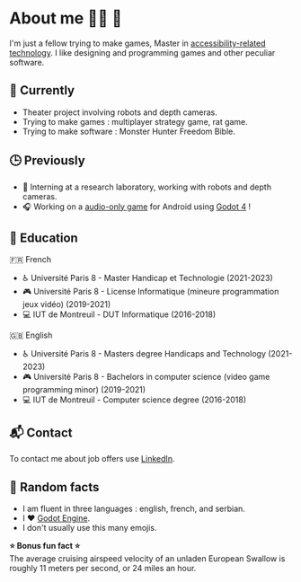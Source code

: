 # About me 🏴‍☠️ 🐀

I'm just a fellow trying to make games, Master in [accessibility-related technology](https://www.univ-paris8.fr/-Master-Technologie-et-Handicap-676-). I like designing and programming games and other peculiar software.

## 🤖 Currently

- Theater project involving robots and depth cameras.
- Trying to make games : multiplayer strategy game, rat game.
- Trying to make software : Monster Hunter Freedom Bible.
 
## 🕒 Previously

- 🤖 Interning at a research laboratory, working with robots and depth cameras.
- :headphones: Working on a [audio-only game](https://github.com/pkostic-dev/game-wraith-hunter) for Android using [Godot 4](https://godotengine.org/) !

## :school: Education

:fr: French  
- :wheelchair: Université Paris 8 - Master Handicap et Technologie (2021-2023)  
- :video_game: Université Paris 8 - License Informatique (mineure programmation jeux vidéo) (2019-2021)  
- :computer: IUT de Montreuil - DUT Informatique (2016-2018)  

:uk: English   
- :wheelchair: Université Paris 8 - Masters degree Handicaps and Technology (2021-2023)  
- :video_game: Université Paris 8 - Bachelors in computer science (video game programming minor) (2019-2021)  
- :computer: IUT de Montreuil - Computer science degree (2016-2018)  

## :mailbox_with_mail: Contact

To contact me about job offers use [LinkedIn](https://www.linkedin.com/in/predrag-kostic/).

## :popcorn: Random facts

- I am fluent in three languages : english, french, and serbian.  
- I ❤️ [Godot Engine](https://www.godotengine.org).  
- I don't usually use this many emojis.  

**:star: Bonus fun fact :star:**  
The average cruising airspeed velocity of an unladen European Swallow is roughly 11 meters per second, or 24 miles an hour.
